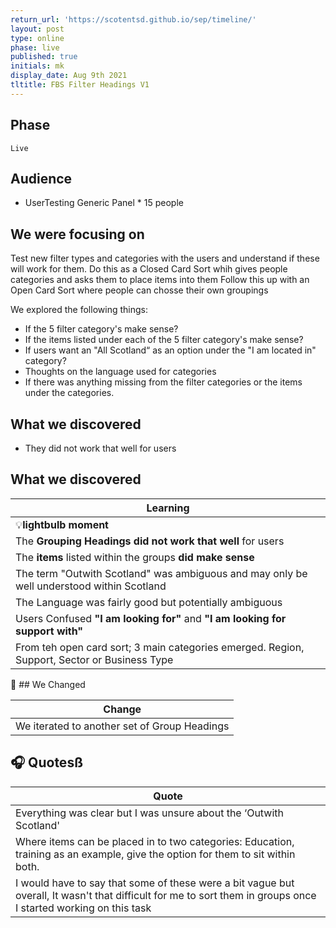 ```yaml
---
return_url: 'https://scotentsd.github.io/sep/timeline/'
layout: post
type: online
phase: live
published: true
initials: mk
display_date: Aug 9th 2021
tltitle: FBS Filter Headings V1
---
```

## Phase
    Live

## Audience
- UserTesting Generic Panel * 15 people

## We were focusing on 
Test new filter types and categories with the users and understand if these will work for them. 
Do this as a Closed Card Sort whih gives people categories and asks them to place items into them 
Follow this up with an Open Card Sort where people can chosse their own groupings

We explored the following things: 

- If the 5 filter category's make sense? 
- If the items listed under each of the 5 filter category's make sense? 
- If users want an "All Scotland“ as an option under the "I am located in" category? 
- Thoughts on the language used for categories 
- If there was anything missing from the filter categories or the items under the categories.


## What we discovered
- They did not work that well for users



## What we discovered 

| Learning
| ---
| 💡**lightbulb moment**
| The **Grouping Headings  did not work that well** for users
| The **items** listed within the groups **did make sense**
| The term "Outwith Scotland" was ambiguous and may only be well understood within Scotland
| The Language was fairly good but potentially ambiguous
| Users Confused **"I am looking for"** and **"I am looking for support with"**
| From teh open card sort; 3 main categories emerged. Region, Support, Sector or Business Type


🧰 ## We Changed  

| Change
| ---
| We iterated to another set of Group Headings


## 🎧 Quotesß

| Quote
| ---
| Everything was clear but I was unsure about the ‘Outwith Scotland' 
| Where items can be placed in to two categories: Education, training as an example, give the option for them to sit within both.
| I would have to say that some of these were a bit vague but overall, It wasn't that difficult for me to sort them in groups once I started working on this task

<!--more-->

